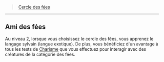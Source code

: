 ﻿---
!Generic
Id: druid_fairies_hd.md#ami-des-fées
ParentLink: druid_fairies_hd.md#cercle-des-fées
Name: Ami des fées
ParentName: Cercle des fées
NameLevel: 2
---
> [Cercle des fées](hd_druid_fairies.md)

---

## Ami des fées

Au niveau 2, lorsque vous choisissez le cercle des fées, vous apprenez le langage sylvain (langue exotique). De plus, vous bénéficiez d'un avantage à tous les tests de [Charisme](hd_abilities_charisma.md) que vous effectuez pour interagir avec des créatures de la catégorie des fées.

